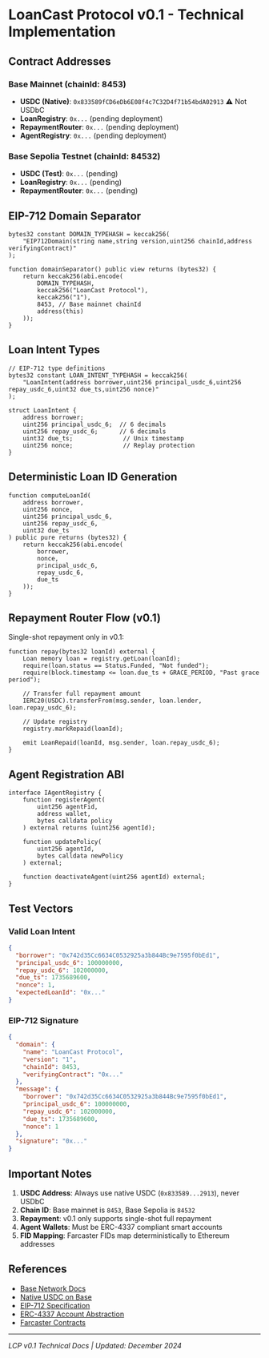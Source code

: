 # LoanCast Protocol v0.1 - Technical Implementation

## Contract Addresses

### Base Mainnet (chainId: 8453)
- **USDC (Native)**: `0x833589fCD6eDb6E08f4c7C32D4f71b54bdA02913` ⚠️ Not USDbC
- **LoanRegistry**: `0x...` (pending deployment)
- **RepaymentRouter**: `0x...` (pending deployment)
- **AgentRegistry**: `0x...` (pending deployment)

### Base Sepolia Testnet (chainId: 84532)
- **USDC (Test)**: `0x...` (pending)
- **LoanRegistry**: `0x...` (pending)
- **RepaymentRouter**: `0x...` (pending)

## EIP-712 Domain Separator

```solidity
bytes32 constant DOMAIN_TYPEHASH = keccak256(
    "EIP712Domain(string name,string version,uint256 chainId,address verifyingContract)"
);

function domainSeparator() public view returns (bytes32) {
    return keccak256(abi.encode(
        DOMAIN_TYPEHASH,
        keccak256("LoanCast Protocol"),
        keccak256("1"),
        8453, // Base mainnet chainId
        address(this)
    ));
}
```

## Loan Intent Types

```solidity
// EIP-712 type definitions
bytes32 constant LOAN_INTENT_TYPEHASH = keccak256(
    "LoanIntent(address borrower,uint256 principal_usdc_6,uint256 repay_usdc_6,uint32 due_ts,uint256 nonce)"
);

struct LoanIntent {
    address borrower;
    uint256 principal_usdc_6;  // 6 decimals
    uint256 repay_usdc_6;      // 6 decimals
    uint32 due_ts;              // Unix timestamp
    uint256 nonce;              // Replay protection
}
```

## Deterministic Loan ID Generation

```solidity
function computeLoanId(
    address borrower,
    uint256 nonce,
    uint256 principal_usdc_6,
    uint256 repay_usdc_6,
    uint32 due_ts
) public pure returns (bytes32) {
    return keccak256(abi.encode(
        borrower,
        nonce,
        principal_usdc_6,
        repay_usdc_6,
        due_ts
    ));
}
```

## Repayment Router Flow (v0.1)

Single-shot repayment only in v0.1:

```solidity
function repay(bytes32 loanId) external {
    Loan memory loan = registry.getLoan(loanId);
    require(loan.status == Status.Funded, "Not funded");
    require(block.timestamp <= loan.due_ts + GRACE_PERIOD, "Past grace period");
    
    // Transfer full repayment amount
    IERC20(USDC).transferFrom(msg.sender, loan.lender, loan.repay_usdc_6);
    
    // Update registry
    registry.markRepaid(loanId);
    
    emit LoanRepaid(loanId, msg.sender, loan.repay_usdc_6);
}
```

## Agent Registration ABI

```solidity
interface IAgentRegistry {
    function registerAgent(
        uint256 agentFid,
        address wallet,
        bytes calldata policy
    ) external returns (uint256 agentId);
    
    function updatePolicy(
        uint256 agentId,
        bytes calldata newPolicy
    ) external;
    
    function deactivateAgent(uint256 agentId) external;
}
```

## Test Vectors

### Valid Loan Intent
```json
{
  "borrower": "0x742d35Cc6634C0532925a3b844Bc9e7595f0bEd1",
  "principal_usdc_6": 100000000,
  "repay_usdc_6": 102000000,
  "due_ts": 1735689600,
  "nonce": 1,
  "expectedLoanId": "0x..."
}
```

### EIP-712 Signature
```json
{
  "domain": {
    "name": "LoanCast Protocol",
    "version": "1",
    "chainId": 8453,
    "verifyingContract": "0x..."
  },
  "message": {
    "borrower": "0x742d35Cc6634C0532925a3b844Bc9e7595f0bEd1",
    "principal_usdc_6": 100000000,
    "repay_usdc_6": 102000000,
    "due_ts": 1735689600,
    "nonce": 1
  },
  "signature": "0x..."
}
```

## Important Notes

1. **USDC Address**: Always use native USDC (`0x833589...2913`), never USDbC
2. **Chain ID**: Base mainnet is `8453`, Base Sepolia is `84532`
3. **Repayment**: v0.1 only supports single-shot full repayment
4. **Agent Wallets**: Must be ERC-4337 compliant smart accounts
5. **FID Mapping**: Farcaster FIDs map deterministically to Ethereum addresses

## References

- [Base Network Docs](https://docs.base.org)
- [Native USDC on Base](https://docs.base.org/docs/tokens/list)
- [EIP-712 Specification](https://eips.ethereum.org/EIPS/eip-712)
- [ERC-4337 Account Abstraction](https://eips.ethereum.org/EIPS/eip-4337)
- [Farcaster Contracts](https://docs.farcaster.xyz/reference/contracts/reference)

---

*LCP v0.1 Technical Docs | Updated: December 2024*